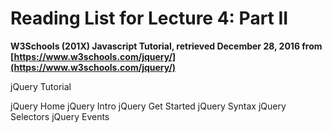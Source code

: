 # Reading List for Lecture 4: Part II

**W3Schools (201X) Javascript Tutorial, retrieved December 28, 2016 from [https://www.w3schools.com/jquery/](https://www.w3schools.com/jquery/)**

jQuery Tutorial

jQuery Home
jQuery Intro
jQuery Get Started
jQuery Syntax
jQuery Selectors
jQuery Events